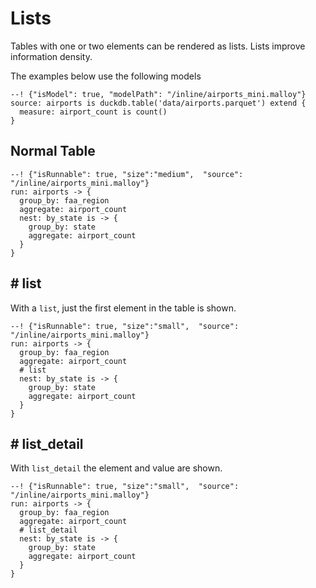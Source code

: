 # Lists
Tables with one or two elements can be rendered as lists.  Lists improve information density.

The examples below use the following models

```malloy
--! {"isModel": true, "modelPath": "/inline/airports_mini.malloy"}
source: airports is duckdb.table('data/airports.parquet') extend {
  measure: airport_count is count()
}
```

## Normal Table

```malloy
--! {"isRunnable": true, "size":"medium",  "source": "/inline/airports_mini.malloy"}
run: airports -> {
  group_by: faa_region
  aggregate: airport_count
  nest: by_state is -> {
    group_by: state
    aggregate: airport_count 
  }
}
```

##  # list
With a `list`, just the first element in the table is shown.

```malloy
--! {"isRunnable": true, "size":"small",  "source": "/inline/airports_mini.malloy"}
run: airports -> {
  group_by: faa_region
  aggregate: airport_count
  # list
  nest: by_state is -> {
    group_by: state
    aggregate: airport_count
  }
}
```


##  # list_detail
With `list_detail` the element and value are shown.

```malloy
--! {"isRunnable": true, "size":"small",  "source": "/inline/airports_mini.malloy"}
run: airports -> {
  group_by: faa_region
  aggregate: airport_count
  # list_detail
  nest: by_state is -> {
    group_by: state
    aggregate: airport_count
  }
}
```